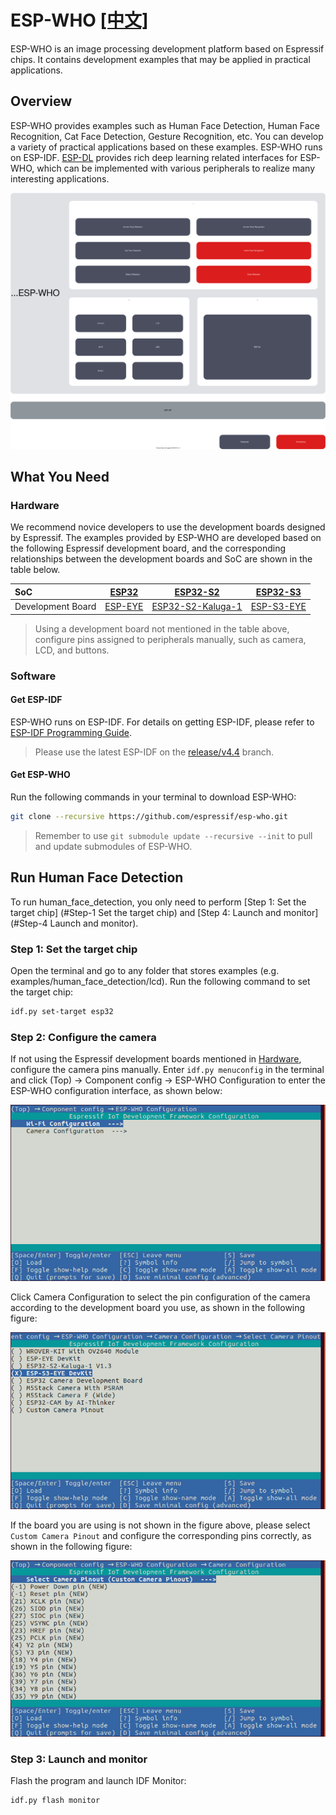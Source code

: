 # ESP-WHO [[中文]](./README_CN.md)

ESP-WHO is an image processing development platform based on Espressif chips. It contains development examples that may be applied in practical applications.

## Overview

ESP-WHO provides examples such as Human Face Detection, Human Face Recognition, Cat Face Detection, Gesture Recognition, etc. You can develop a variety of practical applications based on these examples. ESP-WHO runs on ESP-IDF. [ESP-DL](https://github.com/espressif/esp-dl) provides rich deep learning related interfaces for ESP-WHO, which can be implemented with various peripherals to realize many interesting applications.

<p align="center">
    <img width="%" src="./img/architecture_en.drawio.svg"> 
</p>



## What You Need

### Hardware

We recommend novice developers to use the development boards designed by Espressif. The examples provided by ESP-WHO are developed based on the following Espressif development board, and the corresponding relationships between the development boards and SoC are shown in the table below.
    
|    SoC    | [ESP32](https://www.espressif.com/en/products/socs/esp32) | [ESP32-S2](https://www.espressif.com/en/products/socs/esp32-s2) | [ESP32-S3](https://www.espressif.com/en/products/socs/esp32-s3) |
| :------- | :----------------------------------------------------------: | :----------------------------------------------------------: | :----------------------------------------------------------: |
| Development Board | [ESP-EYE](https://www.espressif.com/en/products/devkits/esp-eye/overview) | [ESP32-S2-Kaluga-1](https://docs.espressif.com/projects/esp-idf/en/latest/esp32s2/hw-reference/esp32s2/user-guide-esp32-s2-kaluga-1-kit.html) | [ESP-S3-EYE](https://www.espressif.com/en/products/devkits/esp-s3-eye/overview) |

> Using a development board not mentioned in the table above, configure pins assigned to peripherals manually, such as camera, LCD, and buttons.

### Software

#### Get ESP-IDF

ESP-WHO runs on ESP-IDF. For details on getting ESP-IDF, please refer to [ESP-IDF Programming Guide](https://idf.espressif.com/).

> Please use the latest ESP-IDF on the [release/v4.4](https://github.com/espressif/esp-idf/tree/release/v4.4) branch.

#### Get ESP-WHO

Run the following commands in your terminal to download ESP-WHO:

```bash
git clone --recursive https://github.com/espressif/esp-who.git
```

> Remember to use ``git submodule update --recursive --init`` to pull and update submodules of ESP-WHO.

## Run Human Face Detection
To run human_face_detection, you only need to perform [Step 1: Set the target chip] (#Step-1 Set the target chip) and [Step 4: Launch and monitor] (#Step-4 Launch and monitor).

### Step 1: Set the target chip

Open the terminal and go to any folder that stores examples (e.g. examples/human_face_detection/lcd). Run the following command to set the target chip: 

```bash
idf.py set-target esp32
```



### Step 2: Configure the camera

If not using the Espressif development boards mentioned in [Hardware](#Hardware), configure the camera pins manually. Enter `idf.py menuconfig` in the terminal and click (Top) -> Component config -> ESP-WHO Configuration to enter the ESP-WHO configuration interface, as shown below:

![](./img/esp-who_config.png)

Click Camera Configuration to select the pin configuration of the camera according to the development board you use, as shown in the following figure:

![](./img/esp-who_config_camera_config_select_pinout.png)

If the board you are using is not shown in the figure above, please select ``Custom Camera Pinout`` and configure the corresponding pins correctly, as shown in the following figure: 

![](./img/esp-who_config_camera_config_custom.png)

### Step 3: Launch and monitor

Flash the program and launch IDF Monitor:

```bash
idf.py flash monitor
```

